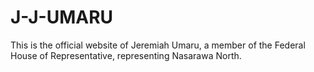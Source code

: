 # J-J-UMARU
This is the official website of Jeremiah Umaru, a member of the Federal House of Representative, representing Nasarawa North.
